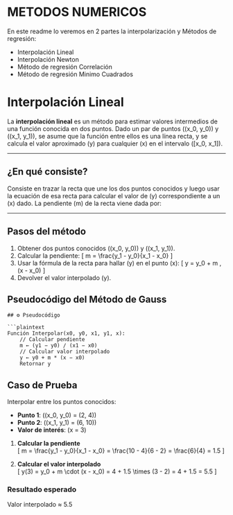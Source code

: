 # METODOS NUMERICOS 

En este readme lo veremos en 2 partes la interpolarización y Métodos de regresión: 
- Interpolación Lineal
- Interpolación Newton
- Método de regresión Correlación
- Método de regresión Minimo Cuadrados


# Interpolación Lineal

La **interpolación lineal** es un método para estimar valores intermedios de una función conocida en dos puntos. Dado un par de puntos \((x_0, y_0)\) y \((x_1, y_1)\), se asume que la función entre ellos es una línea recta, y se calcula el valor aproximado \(y\) para cualquier \(x\) en el intervalo \([x_0, x_1]\).


---

##  ¿En qué consiste?

Consiste en trazar la recta que une los dos puntos conocidos y luego usar la ecuación de esa recta para calcular el valor de \(y\) correspondiente a un \(x\) dado. La pendiente \(m\) de la recta viene dada por:


---

## Pasos del método

1. Obtener dos puntos conocidos \((x_0, y_0)\) y \((x_1, y_1)\).  
2. Calcular la pendiente:
   \[
   m = \frac{y_1 - y_0}{x_1 - x_0}
   \]
3. Usar la fórmula de la recta para hallar \(y\) en el punto \(x\):
   \[
   y = y_0 + m \, (x - x_0)
   \]
4. Devolver el valor interpolado \(y\).


## Pseudocódigo del Método de Gauss

```plaintext
## ⚙️ Pseudocódigo

```plaintext
Función Interpolar(x0, y0, x1, y1, x):
    // Calcular pendiente
    m ← (y1 − y0) / (x1 − x0)
    // Calcular valor interpolado
    y ← y0 + m * (x − x0)
    Retornar y
```

## Caso de Prueba


Interpolar entre los puntos conocidos:

- **Punto 1**: \((x_0, y_0) = (2, 4)\)  
- **Punto 2**: \((x_1, y_1) = (6, 10)\)  
- **Valor de interés**: \(x = 3\)

1. **Calcular la pendiente**  
   \[
   m = \frac{y_1 - y_0}{x_1 - x_0}
     = \frac{10 - 4}{6 - 2}
     = \frac{6}{4}
     = 1.5
   \]

2. **Calcular el valor interpolado**  
   \[
   y(3) = y_0 + m \cdot (x - x_0)
        = 4 + 1.5 \times (3 - 2)
        = 4 + 1.5
        = 5.5
   \]
### Resultado esperado
 Valor interpolado ≈ 5.5




